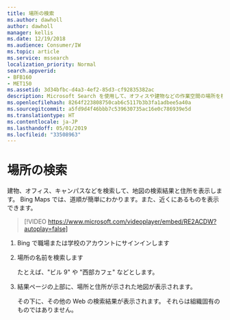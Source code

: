 ```yaml
---
title: 場所の検索
ms.author: dawholl
author: dawholl
manager: kellis
ms.date: 12/19/2018
ms.audience: Consumer/IW
ms.topic: article
ms.service: mssearch
localization_priority: Normal
search.appverid:
- BFB160
- MET150
ms.assetid: 3d34bfbc-d4a3-4ef2-85d3-cf92835382ac
description: Microsoft Search を使用して、オフィスや建物などの作業空間の場所を検索して、道順などを調べます
ms.openlocfilehash: 8264f223808750cab6c5117b3b3fa1adbee5a40a
ms.sourcegitcommit: a5fd9d4f46bbb7c539630735ac16e0c786939e5d
ms.translationtype: HT
ms.contentlocale: ja-JP
ms.lasthandoff: 05/01/2019
ms.locfileid: "33508963"
---
```

# <a name="find-locations"></a>場所の検索

建物、オフィス、キャンパスなどを検索して、地図の検索結果と住所を表示します。 Bing Maps では、道順が簡単にわかります。また、近くにあるものを表示できます。

> [!VIDEO https://www.microsoft.com/videoplayer/embed/RE2ACDW?autoplay=false]
  
1. Bing で職場または学校のアカウントにサインインします
    
2. 場所の名前を検索します
    
    たとえば、"ビル 9" や "西部カフェ" などとします。
    
3. 結果ページの上部に、場所と住所が示された地図が表示されます。
    
    その下に、その他の Web の検索結果が表示されます。 それらは組織固有のものではありません。

  

